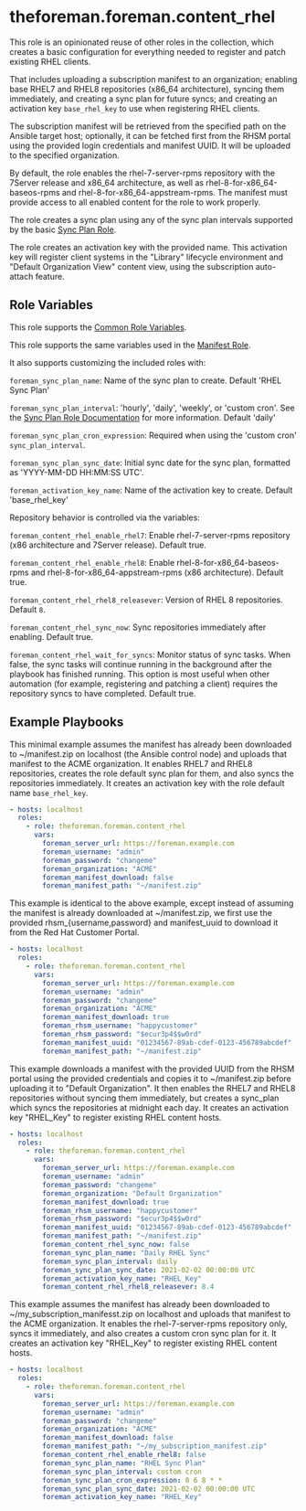 theforeman.foreman.content_rhel
===============================

This role is an opinionated reuse of other roles in the collection, which creates a basic configuration for everything needed to register and patch existing RHEL clients.

That includes uploading a subscription manifest to an organization; enabling base RHEL7 and RHEL8 repositories (x86_64 architecture), syncing them immediately, and creating a sync plan for future syncs; and creating an activation key `base_rhel_key` to use when registering RHEL clients.

The subscription manifest will be retrieved from the specified path on the Ansible target host; optionally, it can be fetched first from the RHSM portal using the provided login credentials and manifest UUID. It will be uploaded to the specified organization.

By default, the role enables the rhel-7-server-rpms repository with the 7Server release and x86_64 architecture, as well as rhel-8-for-x86_64-baseos-rpms and rhel-8-for-x86_64-appstream-rpms. The manifest must provide access to all enabled content for the role to work properly.

The role creates a sync plan using any of the sync plan intervals supported by the basic [Sync Plan Role](https://github.com/theforeman/foreman-ansible-modules/blob/develop/roles/sync_plans/README.md).

The role creates an activation key with the provided name. This activation key will register client systems in the "Library" lifecycle environment and "Default Organization View" content view, using the subscription auto-attach feature.

Role Variables
--------------

This role supports the [Common Role Variables](https://github.com/theforeman/foreman-ansible-modules/blob/develop/README.md#common-role-variables).

This role supports the same variables used in the [Manifest Role](https://github.com/theforeman/foreman-ansible-modules/blob/develop/roles/manifest/README.md#role-variables).

It also supports customizing the included roles with:

`foreman_sync_plan_name`: Name of the sync plan to create. Default 'RHEL Sync Plan'

`foreman_sync_plan_interval`: 'hourly', 'daily', 'weekly', or 'custom cron'. See the [Sync Plan Role Documentation](https://github.com/theforeman/foreman-ansible-modules/blob/develop/roles/manifest/README.md#role-variables) for more information. Default 'daily'

`foreman_sync_plan_cron_expression`: Required when using the 'custom cron' `sync_plan_interval`.

`foreman_sync_plan_sync_date`: Initial sync date for the sync plan, formatted as 'YYYY-MM-DD HH:MM:SS UTC'.

`foreman_activation_key_name`: Name of the activation key to create. Default 'base_rhel_key'

Repository behavior is controlled via the variables:

`foreman_content_rhel_enable_rhel7`: Enable rhel-7-server-rpms repository (x86 architecture and 7Server release). Default true.

`foreman_content_rhel_enable_rhel8`: Enable rhel-8-for-x86_64-baseos-rpms and rhel-8-for-x86_64-appstream-rpms (x86 architecture). Default true.

`foreman_content_rhel_rhel8_releasever`: Version of RHEL 8 repositories. Default `8`.

`foreman_content_rhel_sync_now`: Sync repositories immediately after enabling. Default true.

`foreman_content_rhel_wait_for_syncs`: Monitor status of sync tasks. When false, the sync tasks will continue running in the background after the playbook has finished running. This option is most useful when other automation (for example, registering and patching a client) requires the repository syncs to have completed. Default true.

Example Playbooks
-----------------

This minimal example assumes the manifest has already been downloaded to ~/manifest.zip on localhost (the Ansible control node) and uploads that manifest to the ACME organization. It enables RHEL7 and RHEL8 repositories, creates the role default sync plan for them, and also syncs the repositories immediately. It creates an activation key with the role default name `base_rhel_key`.

```yaml
- hosts: localhost
  roles:
    - role: theforeman.foreman.content_rhel
      vars:
        foreman_server_url: https://foreman.example.com
        foreman_username: "admin"
        foreman_password: "changeme"
        foreman_organization: "ACME"
        foreman_manifest_download: false
        foreman_manifest_path: "~/manifest.zip"
```

This example is identical to the above example, except instead of assuming the manifest is already downloaded at ~/manifest.zip, we first use the provided rhsm_{username,password} and manifest_uuid to download it from the Red Hat Customer Portal.

```yaml
- hosts: localhost
  roles:
    - role: theforeman.foreman.content_rhel
      vars:
        foreman_server_url: https://foreman.example.com
        foreman_username: "admin"
        foreman_password: "changeme"
        foreman_organization: "ACME"
        foreman_manifest_download: true
        foreman_rhsm_username: "happycustomer"
        foreman_rhsm_password: "$ecur3p4$$w0rd"
        foreman_manifest_uuid: "01234567-89ab-cdef-0123-456789abcdef"
        foreman_manifest_path: "~/manifest.zip"
```

This example downloads a manifest with the provided UUID from the RHSM portal using the provided credentials and copies it to ~/manifest.zip before uploading it to "Default Organization". It then enables the RHEL7 and RHEL8 repositories without syncing them immediately, but creates a sync_plan which syncs the repositories at midnight each day. It creates an activation key "RHEL_Key" to register existing RHEL content hosts.

```yaml
- hosts: localhost
  roles:
    - role: theforeman.foreman.content_rhel
      vars:
        foreman_server_url: https://foreman.example.com
        foreman_username: "admin"
        foreman_password: "changeme"
        foreman_organization: "Default Organization"
        foreman_manifest_download: true
        foreman_rhsm_username: "happycustomer"
        foreman_rhsm_password: "$ecur3p4$$w0rd"
        foreman_manifest_uuid: "01234567-89ab-cdef-0123-456789abcdef"
        foreman_manifest_path: "~/manifest.zip"
        foreman_content_rhel_sync_now: false
        foreman_sync_plan_name: "Daily RHEL Sync"
        foreman_sync_plan_interval: daily
        foreman_sync_plan_sync_date: 2021-02-02 00:00:00 UTC
        foreman_activation_key_name: "RHEL_Key"
        foreman_content_rhel_rhel8_releasever: 8.4
```

This example assumes the manifest has already been downloaded to ~/my_subscription_manifesst.zip on localhost and uploads that manifest to the ACME organization. It enables the rhel-7-server-rpms repository only, syncs it immediately, and also creates a custom cron sync plan for it. It creates an activation key "RHEL_Key" to register existing RHEL content hosts.

```yaml
- hosts: localhost
  roles:
    - role: theforeman.foreman.content_rhel
      vars:
        foreman_server_url: https://foreman.example.com
        foreman_username: "admin"
        foreman_password: "changeme"
        foreman_organization: "ACME"
        foreman_manifest_download: false
        foreman_manifest_path: "~/my_subscription_manifest.zip"
        foreman_content_rhel_enable_rhel8: false
        foreman_sync_plan_name: "RHEL Sync Plan"
        foreman_sync_plan_interval: custom cron
        foreman_sync_plan_cron_expression: 0 6 8 * *
        foreman_sync_plan_sync_date: 2021-02-02 00:00:00 UTC
        foreman_activation_key_name: "RHEL_Key"
```
